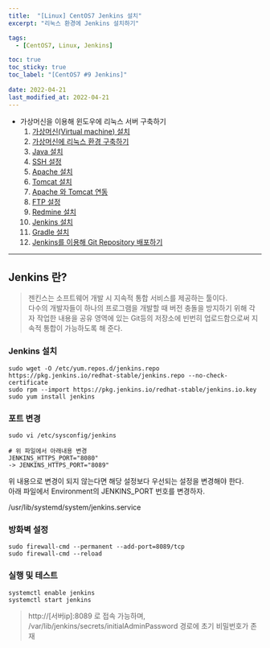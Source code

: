 ```yaml
---
title:  "[Linux] CentOS7 Jenkins 설치"
excerpt: "리눅스 환경에 Jenkins 설치하기"

tags:
  - [CentOS7, Linux, Jenkins]

toc: true
toc_sticky: true
toc_label: "[CentOS7 #9 Jenkins]"
 
date: 2022-04-21
last_modified_at: 2022-04-21
---
```


- 가상머신을 이용해 윈도우에 리눅스 서버 구축하기
  1.  [가상머신(Virtual machine) 설치](https://ymkmoon.github.io/Linux-02-VMWare/)
  2.  [가상머신에 리눅스 환경 구축하기](https://ymkmoon.github.io/Linux-03-CentOS/)
  3.  [Java 설치](https://ymkmoon.github.io/Linux-04-CentOS-JDK/)
  4.  [SSH 설정](https://ymkmoon.github.io/Linux-05-CentOS-SSH/)
  5.  [Apache 설치](https://ymkmoon.github.io/Linux-06-CentOS-Apache/)
  6.  [Tomcat 설치](https://ymkmoon.github.io/Linux-07-CentOS-Tomcat/)
  7.  [Apache 와 Tomcat 연동](https://ymkmoon.github.io/Linux-08-CentOS-Apache-Tomcat/)
  8.  [FTP 설정](https://ymkmoon.github.io/Linux-09-CentOS-FTP/)
  9.  [Redmine 설치](https://ymkmoon.github.io/Linux-10-CentOS-Redmine/)
  10. [Jenkins 설치](https://ymkmoon.github.io/Linux-11-CentOS-Jenkins/)
  11. [Gradle 설치](https://ymkmoon.github.io/Linux-12-CentOS-Gradle/)
  12. [Jenkins를 이용해 Git Repository 배포하기](https://ymkmoon.github.io/Linux-13-CentOS-Jenkins-Deploy/)

<hr/>

## Jenkins 란?
> 젠킨스는 소프트웨어 개발 시 지속적 통합 서비스를 제공하는 툴이다. <br>
 다수의 개발자들이 하나의 프로그램을 개발할 때 버전 충돌을 방지하기 위해 각자 작업한 내용을 공유 영역에 있는 Git등의 저장소에 빈번히 업로드함으로써 지속적 통합이 가능하도록 해 준다.


### Jenkins 설치

  ```console
  sudo wget -O /etc/yum.repos.d/jenkins.repo https://pkg.jenkins.io/redhat-stable/jenkins.repo --no-check-certificate
  sudo rpm --import https://pkg.jenkins.io/redhat-stable/jenkins.io.key
  sudo yum install jenkins
  ```

### 포트 변경

  ```console
  sudo vi /etc/sysconfig/jenkins

  # 위 파일에서 아래내용 변경
  JENKINS_HTTPS_PORT="8080" 
  -> JENKINS_HTTPS_PORT="8089"
  ```

  위 내용으로 변경이 되지 않는다면 해당 설정보다 우선되는 설정을 변경해야 한다. <br>
  아래 파일에서 Environment의 JENKINS_PORT 번호를 변경하자. <br>

  /usr/lib/systemd/system/jenkins.service

### 방화벽 설정

  ```console
  sudo firewall-cmd --permanent --add-port=8089/tcp
  sudo firewall-cmd --reload
  ```

### 실행 및 테스트

  ```console
  systemctl enable jenkins
  systemctl start jenkins
  ```

  > http://[서버ip]:8089 로 접속 가능하며, <br>
  /var/lib/jenkins/secrets/initialAdminPassword 경로에 초기 비밀번호가 존재